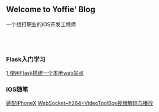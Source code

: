 ## Welcome to Yoffie' Blog
一个想打职业的iOS开发工程师
<br>
<br>
<br>
<br>
### Flask入门学习
[1.使用Flask搭建一个本地web站点](https://yoffieyf.github.io/Yoffie/flask/flask01)

### iOS随笔
[适配iPhoneX](https://yoffieyf.github.io/Yoffie/iOS/iPhoneX适配)
[WebSocket+h264+VideoToolBox视频解码与播放](https://yoffieyf.github.io/Yoffie/iOS/iPhoneX适配)
